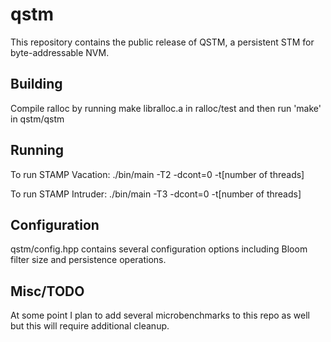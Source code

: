 # qstm
This repository contains the public release of QSTM, a persistent STM for byte-addressable NVM.

## Building
Compile ralloc by running make libralloc.a in ralloc/test and then run 'make' in qstm/qstm

## Running
To run STAMP Vacation:
./bin/main -T2 -dcont=0 -t[number of threads]

To run STAMP Intruder:
./bin/main -T3 -dcont=0 -t[number of threads]

## Configuration
qstm/config.hpp contains several configuration options including Bloom filter size and persistence operations.

## Misc/TODO
At some point I plan to add several microbenchmarks to this repo as well but this will require additional cleanup.
